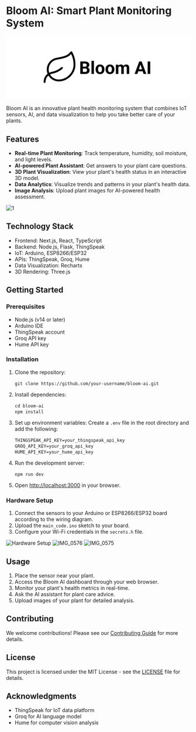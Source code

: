# Bloom AI: Smart Plant Monitoring System

![Bloom AI Logo](/public/banner.svg)

Bloom AI is an innovative plant health monitoring system that combines IoT sensors, AI, and data visualization to help you take better care of your plants.

## Features

- **Real-time Plant Monitoring**: Track temperature, humidity, soil moisture, and light levels.
- **AI-powered Plant Assistant**: Get answers to your plant care questions.
- **3D Plant Visualization**: View your plant's health status in an interactive 3D model.
- **Data Analytics**: Visualize trends and patterns in your plant's health data.
- **Image Analysis**: Upload plant images for AI-powered health assessment.

![1](https://github.com/user-attachments/assets/bd04b7f5-7c80-4445-a7d2-2a5bc8cadd1d)

## Technology Stack

- Frontend: Next.js, React, TypeScript
- Backend: Node.js, Flask, ThingSpeak 
- IoT: Arduino, ESP8266/ESP32
- APIs: ThingSpeak, Groq, Hume
- Data Visualization: Recharts
- 3D Rendering: Three.js

## Getting Started

### Prerequisites

- Node.js (v14 or later)
- Arduino IDE
- ThingSpeak account
- Groq API key
- Hume API key

### Installation

1. Clone the repository:

   ```
   git clone https://github.com/your-username/bloom-ai.git
   ```

2. Install dependencies:

   ```
   cd bloom-ai
   npm install
   ```

3. Set up environment variables:
   Create a `.env` file in the root directory and add the following:

   ```
   THINGSPEAK_API_KEY=your_thingspeak_api_key
   GROQ_API_KEY=your_groq_api_key
   HUME_API_KEY=your_hume_api_key
   ```

4. Run the development server:

   ```
   npm run dev
   ```

5. Open [http://localhost:3000](http://localhost:3000) in your browser.

### Hardware Setup

1. Connect the sensors to your Arduino or ESP8266/ESP32 board according to the wiring diagram.
2. Upload the `main_code.ino` sketch to your board.
3. Configure your Wi-Fi credentials in the `secrets.h` file.

![Hardware Setup](https://github.com/user-attachments/assets/ecc061ae-c0c7-4216-9fc4-62b835601bba)
![IMG_0576](https://github.com/user-attachments/assets/c8f88efd-d941-45bc-baab-8545c19462a6)
![IMG_0575](https://github.com/user-attachments/assets/a8ba4115-1bc9-453b-bafc-22afe9abf57e)

## Usage

1. Place the sensor near your plant.
2. Access the Bloom AI dashboard through your web browser.
3. Monitor your plant's health metrics in real-time.
4. Ask the AI assistant for plant care advice.
5. Upload images of your plant for detailed analysis.

## Contributing

We welcome contributions! Please see our [Contributing Guide](CONTRIBUTING.md) for more details.

## License

This project is licensed under the MIT License - see the [LICENSE](LICENSE) file for details.

## Acknowledgments

- ThingSpeak for IoT data platform
- Groq for AI language model
- Hume for computer vision analysis
